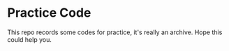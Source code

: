 # Practice Code

This repo records some codes for practice, it's really an archive.
Hope this could help you.
